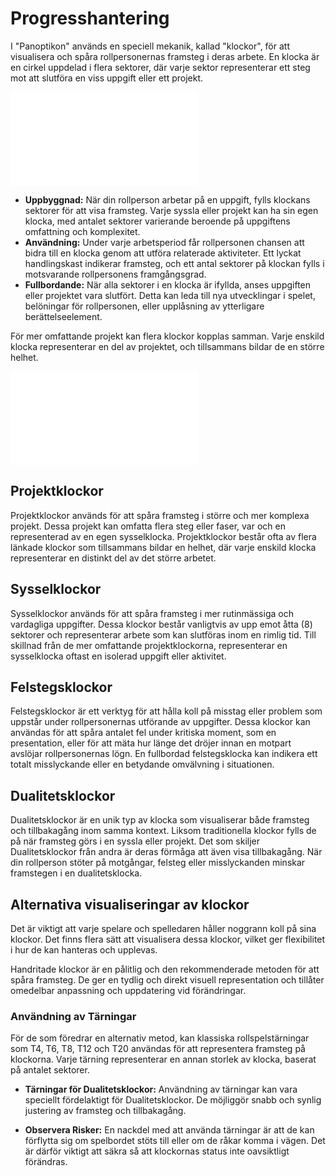 # Progresshantering

I "Panoptikon" används en speciell mekanik, kallad "klockor", för att visualisera och spåra rollpersonernas framsteg i deras arbete. En klocka är en cirkel uppdelad i flera sektorer, där varje sektor representerar ett steg mot att slutföra en viss uppgift eller ett projekt.

![](resources/clocks-1.pdf)

- **Uppbyggnad:** När din rollperson arbetar på en uppgift, fylls klockans sektorer för att visa framsteg. Varje syssla eller projekt kan ha sin egen klocka, med antalet sektorer varierande beroende på uppgiftens omfattning och komplexitet.
- **Användning:** Under varje arbetsperiod får rollpersonen chansen att bidra till en klocka genom att utföra relaterade aktiviteter. Ett lyckat handlingskast indikerar framsteg, och ett antal sektorer på klockan fylls i motsvarande rollpersonens framgångsgrad.
- **Fullbordande:** När alla sektorer i en klocka är ifyllda, anses uppgiften eller projektet vara slutfört. Detta kan leda till nya utvecklingar i spelet, belöningar för rollpersonen, eller upplåsning av ytterligare berättelseelement.

För mer omfattande projekt kan flera klockor kopplas samman. Varje enskild klocka representerar en del av projektet, och tillsammans bildar de en större helhet.

![](resources/clocks-2.pdf)


## Projektklockor

Projektklockor används för att spåra framsteg i större och mer komplexa projekt. Dessa projekt kan omfatta flera steg eller faser, var och en representerad av en egen sysselklocka. Projektklockor består ofta av flera länkade klockor som tillsammans bildar en helhet, där varje enskild klocka representerar en distinkt del av det större arbetet.

## Sysselklockor

Sysselklockor används för att spåra framsteg i mer rutinmässiga och vardagliga uppgifter. Dessa klockor består vanligtvis av upp emot åtta (8) sektorer och representerar arbete som kan slutföras inom en rimlig tid. Till skillnad från de mer omfattande projektklockorna, representerar en sysselklocka oftast en isolerad uppgift eller aktivitet.

## Felstegsklockor

Felstegsklockor är ett verktyg för att hålla koll på misstag eller problem som uppstår under rollpersonernas utförande av uppgifter. Dessa klockor kan användas för att spåra antalet fel under kritiska moment, som en presentation, eller för att mäta hur länge det dröjer innan en motpart avslöjar rollpersonernas lögn. En fullbordad felstegsklocka kan indikera ett totalt misslyckande eller en betydande omvälvning i situationen.

## Dualitetsklockor

Dualitetsklockor är en unik typ av klocka som visualiserar både framsteg och tillbakagång inom samma kontext. Liksom traditionella klockor fylls de på när framsteg görs i en syssla eller projekt. Det som skiljer Dualitetsklockor från andra är deras förmåga att även visa tillbakagång. När din rollperson stöter på motgångar, felsteg eller misslyckanden minskar framstegen i en dualitetsklocka.

## Alternativa visualiseringar av klockor

Det är viktigt att varje spelare och spelledaren håller noggrann koll på sina klockor. Det finns flera sätt att visualisera dessa klockor, vilket ger flexibilitet i hur de kan hanteras och upplevas.

Handritade klockor är en pålitlig och den rekommenderade metoden för att spåra framsteg. De ger en tydlig och direkt visuell representation och tillåter omedelbar anpassning och uppdatering vid förändringar.

### Användning av Tärningar

För de som föredrar en alternativ metod, kan klassiska rollspelstärningar som T4, T6, T8, T12 och T20 användas för att representera framsteg på klockorna. Varje tärning representerar en annan storlek av klocka, baserat på antalet sektorer.

- **Tärningar för Dualitetsklockor:** Användning av tärningar kan vara speciellt fördelaktigt för Dualitetsklockor. De möjliggör snabb och synlig justering av framsteg och tillbakagång.

- **Observera Risker:** En nackdel med att använda tärningar är att de kan förflytta sig om spelbordet stöts till eller om de råkar komma i vägen. Det är därför viktigt att säkra så att klockornas status inte oavsiktligt förändras.


